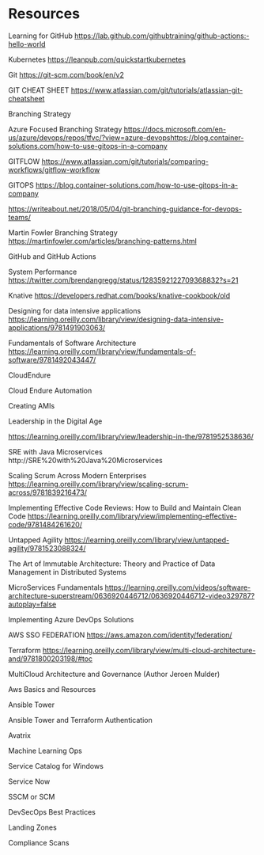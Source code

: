 # Resources


 

Learning for GitHub
https://lab.github.com/githubtraining/github-actions:-hello-world 
 

Kubernetes 
https://leanpub.com/quickstartkubernetes 
 

Git 
https://git-scm.com/book/en/v2 

 

GIT CHEAT SHEET 
https://www.atlassian.com/git/tutorials/atlassian-git-cheatsheet
 

Branching Strategy  

Azure Focused Branching Strategy 
https://docs.microsoft.com/en-us/azure/devops/repos/tfvc/?view=azure-devopshttps://blog.container-solutions.com/how-to-use-gitops-in-a-company

 

GITFLOW 
https://www.atlassian.com/git/tutorials/comparing-workflows/gitflow-workflow
 

GITOPS 
https://blog.container-solutions.com/how-to-use-gitops-in-a-company
 
https://writeabout.net/2018/05/04/git-branching-guidance-for-devops-teams/ 

 

Martin Fowler Branching Strategy 
https://martinfowler.com/articles/branching-patterns.html

GitHub and GitHub Actions 

 

System Performance  
https://twitter.com/brendangregg/status/1283592122709368832?s=21 

Knative 
https://developers.redhat.com/books/knative-cookbook/old 

 

Designing for data intensive applications 
https://learning.oreilly.com/library/view/designing-data-intensive-applications/9781491903063/ 
 

Fundamentals of Software Architecture  
https://learning.oreilly.com/library/view/fundamentals-of-software/9781492043447/ 
 

CloudEndure 

Cloud Endure Automation 

 
 

Creating AMIs 

 

Leadership in the Digital Age 

 https://learning.oreilly.com/library/view/leadership-in-the/9781952538636/

SRE with Java Microservices 
http://SRE%20with%20Java%20Microservices
 

Scaling Scrum Across Modern Enterprises 
https://learning.oreilly.com/library/view/scaling-scrum-across/9781839216473/
 

Implementing Effective Code Reviews: How to Build and Maintain Clean Code 
https://learning.oreilly.com/library/view/implementing-effective-code/9781484261620/
 

Untapped Agility 
https://learning.oreilly.com/library/view/untapped-agility/9781523088324/
 

The Art of Immutable Architecture: Theory and Practice of Data Management in Distributed Systems 

 

MicroServices Fundamentals 
https://learning.oreilly.com/videos/software-architecture-superstream/0636920446712/0636920446712-video329787?autoplay=false

 

Implementing Azure DevOps Solutions 

 

AWS SSO FEDERATION
https://aws.amazon.com/identity/federation/ 

 

Terraform 
https://learning.oreilly.com/library/view/multi-cloud-architecture-and/9781800203198/#toc
 

MultiCloud Architecture and Governance (Author Jeroen Mulder) 

 

Aws Basics and Resources 

 

Ansible Tower 

 

 

Ansible Tower and Terraform Authentication 

 

 

Avatrix  

 

Machine Learning Ops 

 

 

Service Catalog for Windows 

 

 

Service Now    
 

SSCM or SCM 

 

DevSecOps Best Practices 

 

Landing Zones 

 

Compliance Scans 

 


 

 

 

 

 

 

 
